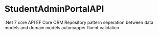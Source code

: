 # StudentAdminPortalAPI
.Net 7 core API 
EF Core
ORM
Repository pattern
seperation between data models and domain models
automapper
fluent validation
